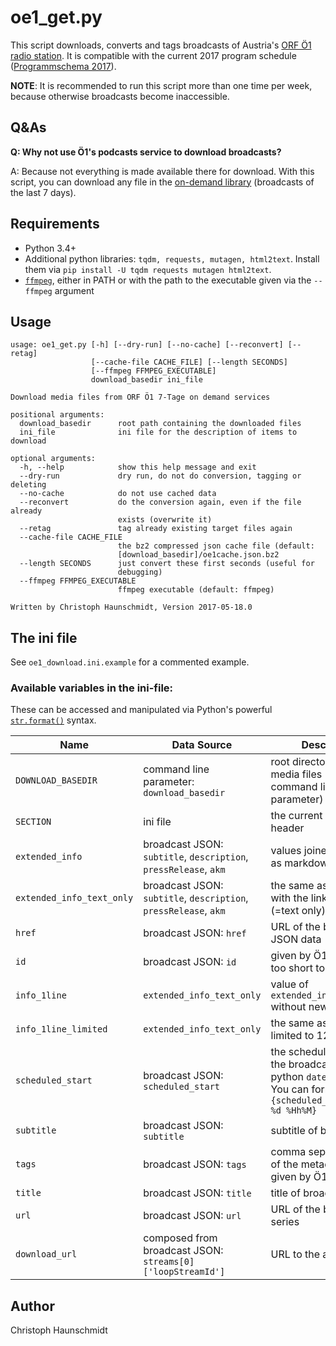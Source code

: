 # oe1_get.py

This script downloads, converts and tags broadcasts of Austria's [ORF Ö1 radio station](http://oe1.orf.at/).
It is compatible with the current 2017 program schedule
([Programmschema 2017](http://oe1.orf.at/pdf/01_OE1_03_17_Programmfolder_100x288_endversion.pdf)).

__NOTE__: It is recommended to run this script more than one time per week, because otherwise broadcasts become
inaccessible.

## Q&As

**Q: Why not use Ö1's podcasts service to download broadcasts?**

A: Because not everything is made available there for download. With this script, you can download any file in
the [on-demand library](http://oe1.orf.at/player/) (broadcasts of the last 7 days).

## Requirements ##

* Python 3.4+
* Additional python libraries: `tqdm, requests, mutagen, html2text`. Install them via `pip install -U tqdm requests mutagen html2text`.
* [`ffmpeg`](https://ffmpeg.org/), either in PATH or with the path to the executable given via the `--ffmpeg` argument

## Usage

    usage: oe1_get.py [-h] [--dry-run] [--no-cache] [--reconvert] [--retag]
                      [--cache-file CACHE_FILE] [--length SECONDS]
                      [--ffmpeg FFMPEG_EXECUTABLE]
                      download_basedir ini_file

    Download media files from ORF Ö1 7-Tage on demand services

    positional arguments:
      download_basedir      root path containing the downloaded files
      ini_file              ini file for the description of items to download

    optional arguments:
      -h, --help            show this help message and exit
      --dry-run             dry run, do not do conversion, tagging or deleting
      --no-cache            do not use cached data
      --reconvert           do the conversion again, even if the file already
                            exists (overwrite it)
      --retag               tag already existing target files again
      --cache-file CACHE_FILE
                            the bz2 compressed json cache file (default:
                            [download_basedir]/oe1cache.json.bz2
      --length SECONDS      just convert these first seconds (useful for
                            debugging)
      --ffmpeg FFMPEG_EXECUTABLE
                            ffmpeg executable (default: ffmpeg)

    Written by Christoph Haunschmidt, Version 2017-05-18.0

## The ini file

See `oe1_download.ini.example` for a commented example.

### Available variables in the ini-file:

These can be accessed and manipulated via Python's powerful [`str.format()`](https://docs.python.org/3/library/string.html#formatspec) syntax.

| Name | Data Source | Description |
| --- | --- | --- |
| `DOWNLOAD_BASEDIR` | command line parameter: `download_basedir` | root directory of the media files (given as command line parameter) |
| `SECTION` | ini file | the current section header |
| `extended_info` | broadcast JSON: `subtitle`, `description`, `pressRelease`, `akm` | values joined together as markdown |
| `extended_info_text_only` | broadcast JSON: `subtitle`, `description`, `pressRelease`, `akm` | the same as above, only with the links stripped (=text only) |
| `href` | broadcast JSON: `href` | URL of the broadcasts JSON data |
| `id` | broadcast JSON: `id` | given by Ö1 - probably too short to be unique |
| `info_1line` | `extended_info_text_only` | value of `extended_info_text_only` without newlines |
| `info_1line_limited` | `extended_info_text_only` | the same as above, limited to 120 chars |
| `scheduled_start` | broadcast JSON: `scheduled_start` | the scheduled start of the broadcast; is a python `datetime` object. You can format it, e.g. `{scheduled_start:%Y-%m-%d %Hh%M}` |
| `subtitle` | broadcast JSON: `subtitle` | subtitle of broadcast |
| `tags` | broadcast JSON: `tags` | comma separated tags of the metadata json given by Ö1 |
| `title` | broadcast JSON: `title` | title of broadcast |
| `url` | broadcast JSON: `url` | URL of the broadcast series |
| `download_url` | composed from broadcast JSON: `streams[0]['loopStreamId']` | URL to the audio file |

## Author

Christoph Haunschmidt